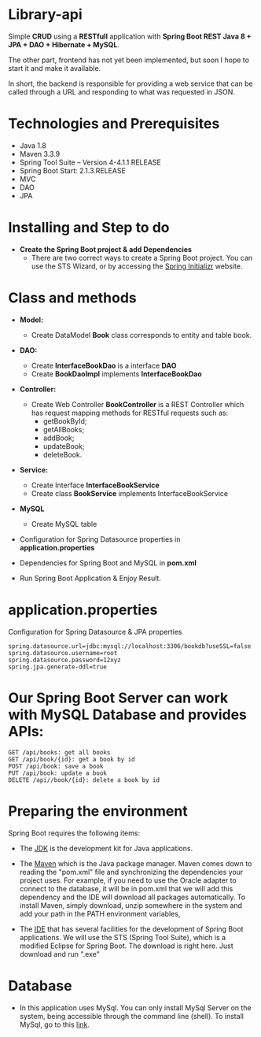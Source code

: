 # Library-api

Simple **CRUD** using a **RESTfull** application with **Spring Boot REST Java 8 + JPA + DAO + Hibernate + MySQL**.

The other part, frontend has not yet been implemented, but soon I hope to start it and make it available. 

In short, the backend is responsible for providing a web service that can be called through a URL and responding to what was requested in JSON.
 
# Technologies and Prerequisites
 * Java 1.8
 * Maven 3.3.9
 * Spring Tool Suite – Version 4-4.1.1 RELEASE
 * Spring Boot Start: 2.1.3.RELEASE
 * MVC
 * DAO
 * JPA

# Installing and Step to do

* **Create the Spring Boot project & add Dependencies**
    - There are two correct ways to create a Spring Boot project. You can use the STS Wizard, or by accessing the [Spring Initializr](https://start.spring.io/) website.
    

# Class and methods
* **Model:**
    - Create DataModel **Book** class corresponds to entity and table book.
 
* **DAO:**
   - Create **InterfaceBookDao** is a interface **DAO**
   - Create **BookDaoImpl** implements **InterfaceBookDao**
   
* **Controller:**
   - Create Web Controller **BookController** is a REST Controller which has request mapping methods for RESTful requests such as:
     - getBookById; 
     - getAllBooks;
     - addBook; 
     - updateBook;
     - deleteBook.
 
* **Service:**
   - Create Interface **InterfaceBookService**
   - Create class **BookService** implements InterfaceBookService

* **MySQL**
   - Create MySQL table 
  
* Configuration for Spring Datasource properties in **application.properties**

* Dependencies for Spring Boot and MySQL in **pom.xml**

* Run Spring Boot Application & Enjoy Result.

# application.properties

Configuration for Spring Datasource & JPA properties

```
spring.datasource.url=jdbc:mysql://localhost:3306/bookdb?useSSL=false
spring.datasource.username=root
spring.datasource.password=12xyz
spring.jpa.generate-ddl=true
```

# Our Spring Boot Server can work with MySQL Database and provides APIs:
```  
GET /api/books: get all books
GET /api/book/{id}: get a book by id
POST /api/book: save a book
PUT /api/book: update a book
DELETE /api//book/{id}: delete a book by id
```  

# Preparing the environment
  Spring Boot requires the following items:
* The [JDK](https://www.oracle.com/technetwork/pt/java/javase/downloads/jdk8-downloads-2133151.html) is the development kit for Java applications.

* The [Maven](https://maven.apache.org/download.cgi) which is the Java package manager. Maven comes down to reading the "pom.xml" file and synchronizing the dependencies your project uses. For example, if you need to use the Oracle adapter to connect to the database, it will be in pom.xml that we will add this dependency and the IDE will download all packages automatically. To install Maven, simply download, unzip somewhere in the system and add your path in the PATH environment variables,

* The [IDE](https://spring.io/tools) that has several facilities for the development of Spring Boot applications. We will use the STS (Spring Tool Suite), which is a modified Eclipse for Spring Boot. The download is right here. Just download and run ".exe"

# Database

* In this application uses MySql. You can only install MySql Server on the system, being accessible through the command line (shell). To install MySql, go to this [link](https://dev.mysql.com/downloads/installer/).
